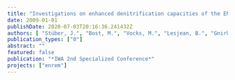 ```yaml
---
title: "Investigations on enhanced denitrification capacities of the ENREM process scheme using a synthetic monosubstrate"
date: 2009-01-01
publishDate: 2020-07-03T20:16:36.241432Z
authors: [ "Stüber, J.", "Bost, M.", "Vocks, M.", "Lesjean, B.", "Gnirß, R.", "Kraume, M." ]
publication_types: ["0"]
abstract: ""
featured: false
publication: "*IWA 2nd Specialized Conference*"
projects: ["enrem"]
---
```


